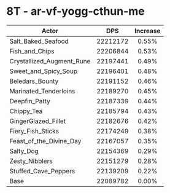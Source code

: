 # 8T - ar-vf-yogg-cthun-me
| Actor | DPS | Increase |
|---|:---:|:---:|
|Salt_Baked_Seafood|22212172|0.55%|
|Fish_and_Chips|22206844|0.53%|
|Crystallized_Augment_Rune|22197441|0.49%|
|Sweet_and_Spicy_Soup|22196401|0.48%|
|Beledars_Bounty|22191152|0.46%|
|Marinated_Tenderloins|22189270|0.45%|
|Deepfin_Patty|22187339|0.44%|
|Chippy_Tea|22185794|0.43%|
|GingerGlazed_Fillet|22182676|0.42%|
|Fiery_Fish_Sticks|22174249|0.38%|
|Feast_of_the_Divine_Day|22167057|0.35%|
|Salty_Dog|22154369|0.29%|
|Zesty_Nibblers|22151279|0.28%|
|Stuffed_Cave_Peppers|22139209|0.22%|
|Base|22089782|0.00%|
